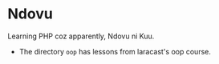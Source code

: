 # Ndovu

Learning PHP coz apparently, Ndovu ni Kuu.

- The directory `oop` has lessons from laracast's oop course.
